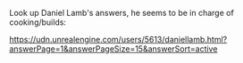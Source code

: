 Look up Daniel Lamb's answers, he seems to be in charge of cooking/builds:

<https://udn.unrealengine.com/users/5613/daniellamb.html?answerPage=1&answerPageSize=15&answerSort=active>
